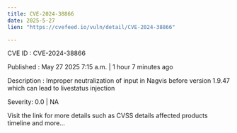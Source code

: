 ```yaml
---
title: CVE-2024-38866
date: 2025-5-27
lien: "https://cvefeed.io/vuln/detail/CVE-2024-38866"

---
```


CVE ID : CVE-2024-38866

Published :  May 27
2025
7:15 a.m. | 1 hour
7 minutes ago

Description : Improper neutralization of input in Nagvis before version 1.9.47 which can lead to livestatus injection

Severity: 0.0 | NA

Visit the link for more details
such as CVSS details
affected products
timeline
and more...
